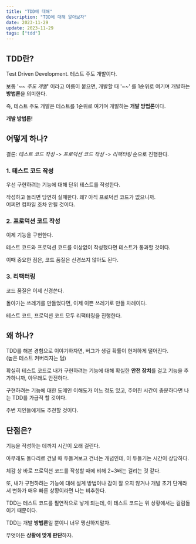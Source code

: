 ```yaml
---
title: "TDD에 대해"
description: "TDD에 대해 알아보자"
date: 2023-11-29
update: 2023-11-29
tags: ["tdd"]
---
```


## TDD란?

Test Driven Development. 테스트 주도 개발이다.

보통 '_~~ 주도 개발_' 이라고 이름이 붙으면, 개발할 때 '_~~_' 를 1순위로 여기며 개발하는 **방법론**을 의미한다.

즉, 테스트 주도 개발은 테스트를 1순위로 여기며 개발하는 **개발 방법론**이다.

**개발 방법론!**

## 어떻게 하나?

결론: _테스트 코드 작성 -> 프로덕션 코드 작성 -> 리팩터링_ 순으로 진행한다.

### 1. 테스트 코드 작성

우선 구현하려는 기능에 대해 단위 테스트를 작성한다.

작성하고 돌리면 당연히 실패한다. 왜? 아직 프로덕션 코드가 없으니까.<br>
어쩌면 컴파일 조차 안될 것이다.

### 2. 프로덕션 코드 작성

이제 기능을 구현한다.

테스트 코드와 프로덕션 코드를 이상없이 작성했다면 테스트가 통과할 것이다.

이때 중요한 점은, 코드 품질은 신경쓰지 않아도 된다.

### 3. 리팩터링

코드 품질은 이제 신경쓴다.

돌아가는 쓰레기를 만들었다면, 이제 이쁜 쓰레기로 만들 차례이다.

테스트 코드, 프로덕션 코드 모두 리팩터링을 진행한다.

## 왜 하나?

TDD를 해본 경험으로 이야기하자면, 버그가 생길 확률이 현저하게 떨어진다. <br>
(높은 테스트 커버리지는 덤)

확실히 테스트 코드로 내가 구현하려는 기능에 대해 확실한 **안전 장치**를 걸고 기능을 추가하니까, 아무래도 안전하다.

구현하려는 기능에 대한 도메인 이해도가 어느 정도 있고, 주어진 시간이 충분하다면 나는 TDD를 가급적 할 것이다.

주변 지인들에게도 추천할 것이다.

## 단점은?

기능을 작성하는 데까지 시간이 오래 걸린다.

아무래도 돌다리르 건널 때 두들겨보고 건너는 개념인데, 이 두들기는 시간이 상당하다.

체감 상 바로 프로덕션 코드를 작성할 때에 비해 2~3배는 걸리는 것 같다.

또, 내가 구현하려는 기능에 대해 설계 방법이나 감이 잘 오지 않거나 개발 초기 단계라서 변화가 매우 빠른 상황이라면 나는 비추한다.

TDD는 테스트 코드를 필연적으로 낳게 되는데, 이 테스트 코드는 위 상황에서는 걸림돌이기 때문이다.

TDD는 개발 **방법론**일 뿐이니 너무 맹신하지말자.

무엇이든 **상황에 맞게 판단**하자.